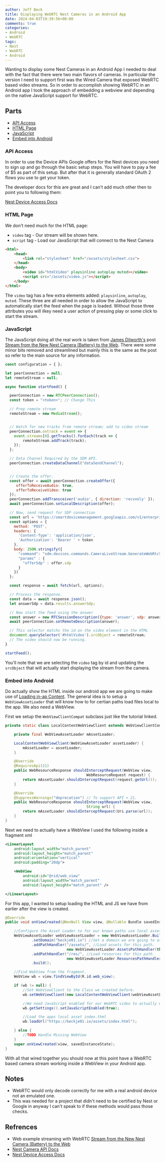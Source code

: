 ```yaml
---
author: Jeff Beck
title: Displaying WebRTC Nest Cameras in an Android App
date: 2024-04-03T19:39:56+00:00
comments: true
categories:
- Android
- WebRTC
tags:
- Nest
- WebRTC
- Android
---
```


Wanting to display some Nest Cameras in an Android App I needed to deal with the fact that there were two main flavors of cameras. In particular the version I need to support first was the Wired Camera that exposed WebRTC based video streams. So in order to accomplish showing WebRTC in an Android app I took the approach of embedding a webview and depending on the native JavaScript support for WebRTC.

<!--more-->

## Parts

- [API Access](#api-access)
- [HTML Page](#html-page)
- [JavaScript](#javascript)
- [Embed into Android](#embed-into-android)

### API Access

In order to use the Device APIs Google offers for the Nest devices you need to sign up and go through the basic setup steps. You will have to pay a fee of $5 as part of this setup. But after that it is generally standard OAuth 2 flows you use to get your token. 

The developer docs for this are great and I can't add much other then to point you to following them:

[Nest Device Access Docs](https://developers.google.com/nest/device-access/registration)

### HTML Page

We don't need much for the HTML page: 

- `video` tag - Our stream will be shown here.
- `script` tag - Load our JavaScript that will connect to the Nest Camera

```html
<html>
    <head>
        <link rel="stylesheet" href="/assets/stylesheet.css">
    </head>
    <body>
        <video id="htmlVideo" playsinline autoplay muted></video>
        <script src="/assets/video.js"></script>
    </body>
</html>
```

The `video` tag has a few extra elements added: `playsinline`, `autoplay`, `muted`. These three are all needed in order to allow the JavaScript to automatically start the feed when the page is loaded. Without those three attributes you will ilkey need a user action of pressing play or some click to start the stream.  


### JavaScript

The JavaScript doing all the real work is taken from [James Dilworth's](https://jamesdilworth.com/) post [Stream from the New Nest Camera (Battery) to the Web](https://jamesdilworth.com/all/stream-from-new-nest-camera-to-the-web/). There were some minor bits removed and streamlined but mainly this is the same as the post so refer to the main source for any information.

```js
const configuration = { };

let peerConnection = null;
let remoteStream = null;

async function startFeed() {

  peerConnection = new RTCPeerConnection();
  const token = "<token>"; // Change This

  // Prep remote stream
  remoteStream = new MediaStream();


  // Watch for new tracks from remote stream; add to video stream
  peerConnection.ontrack = event => {
    event.streams[0].getTracks().forEach(track => {
        remoteStream.addTrack(track);
    });
  };

  // Data Channel Required by the SDM API.
  peerConnection.createDataChannel("dataSendChannel");


  // Create the offer.
  const offer = await peerConnection.createOffer({
     offerToReceiveAudio: true,
     offerToReceiveVideo: true
  });
  peerConnection.addTransceiver('audio', { direction: 'recvonly' });
  await peerConnection.setLocalDescription(offer);

  // Now, send request for SDP connection
  const url = 'https://smartdevicemanagement.googleapis.com/v1/enterprises/<project_id>/devices/<deivce_id>:executeCommand';
  const options = {
    method: 'POST',
    headers: {
      'Content-Type': 'application/json',
      'Authorization': 'Bearer ' + token
    },
    body: JSON.stringify({
      "command": "sdm.devices.commands.CameraLiveStream.GenerateWebRtcStream",
      "params" : {
        "offerSdp" : offer.sdp
      }
    })
  };

  const response = await fetch(url, options);

  // Process the response.
  const data = await response.json();
  let answerSdp = data.results.answerSdp;

  // Now start the feed using the answer
  const answer = new RTCSessionDescription({type: 'answer', sdp: answerSdp});
  await peerConnection.setRemoteDescription(answer);

  // This selector matchs the id on the video element in the HTML
  document.querySelector('#htmlVideo').srcObject = remoteStream;
  // The video should now be running.
}

startFeed();
```

You'll note that we are selecting the `video` tag by id and updating the `srcObject` that will actually start displaying the stream from the camera.


### Embed into Android

Do actually show the HTML inside our android app we are going to make use of [Loading in-ap Content](https://developer.android.com/develop/ui/views/layout/webapps/load-local-content#java).  The general idea is to setup a `WebViewAssetLoader` that will know how to for certian paths load files local to the app. We also need a WebView.

First we setup the `WebViewClientCompat` subclass just like the tutorial linked.

``` java
private static class LocalContentWebViewClient extends WebViewClientCompat {

    private final WebViewAssetLoader mAssetLoader;

    LocalContentWebViewClient(WebViewAssetLoader assetLoader) {
        mAssetLoader = assetLoader;
    }

    @Override
    @RequiresApi(21)
    public WebResourceResponse shouldInterceptRequest(WebView view,
                                     WebResourceRequest request) {
        return mAssetLoader.shouldInterceptRequest(request.getUrl());
    }

    @Override
    @SuppressWarnings("deprecation") // To support API < 21.
    public WebResourceResponse shouldInterceptRequest(WebView view,
                                     String url) {
        return mAssetLoader.shouldInterceptRequest(Uri.parse(url));
    }
}
```

Next we need to actually have a WebView I used the following inside a fragment xml

``` xml
<LinearLayout
    android:layout_width="match_parent"
    android:layout_height="match_parent"
    android:orientation="vertical"
    android:padding="20dp">

    <WebView
        android:id="@+id/web_view"
        android:layout_width="match_parent"
        android:layout_height="match_parent" />

</LinearLayout>
```

For this app, I wanted to setup loading the HTML and JS we have from earlier after the view is created.

``` java
@Override
public void onViewCreated(@NonNull View view, @Nullable Bundle savedInstanceState) {

    //Configure the Asset Loader to for our known paths use local assets and resources.
    WebViewAssetLoader webViewAssetLoader = new WebViewAssetLoader.Builder()
            .setDomain("beckje01.io") //Set a domain we are going to assume is in all the HTML / JS
            .addPathHandler("/assets/", //Load assets for this path.
                            new WebViewAssetLoader.AssetsPathHandler(this.getContext()))  
            .addPathHandler("/res/", //Load resources for this path.
                            new WebViewAssetLoader.ResourcesPathHandler(this.getContext()))  
            .build();

    //Find WebView from the fragment.
    WebView wb = view.findViewById(R.id.web_view);

    if (wb != null) {
        //Set WebViewClient to the Class we created before.
        wb.setWebViewClient(new LocalContentWebViewClient(webViewAssetLoader));

        //We need JavaScript enabled for our WebRTC video to actually work.
        wb.getSettings().setJavaScriptEnabled(true);

        //Load the apps local asset index.thml
        wb.loadUrl("https://beckje01.io/assets/index.html");

    } else {
        //TODO Handle Missing WebView
    }
    super.onViewCreated(view, savedInstanceState);
}
```
With all that wired together you should now at this point have a WebRTC based camera stream working inside a WebView in your Android app.

## Notes

- WebRTC would only decode correctly for me with a real android device not an emulated one.
- This was needed for a project that didn't need to be certified by Nest or Google in anyway I can't speak to if these methods would pass those checks.


## Refrences

- Web example streaming with WebRTC [Stream from the New Nest Camera (Battery) to the Web](https://jamesdilworth.com/all/stream-from-new-nest-camera-to-the-web/)
- [Nest Camera API Docs](https://developers.google.com/nest/device-access/api/camera-wired)
- [Nest Device Access Docs](https://developers.google.com/nest/device-access/registration)